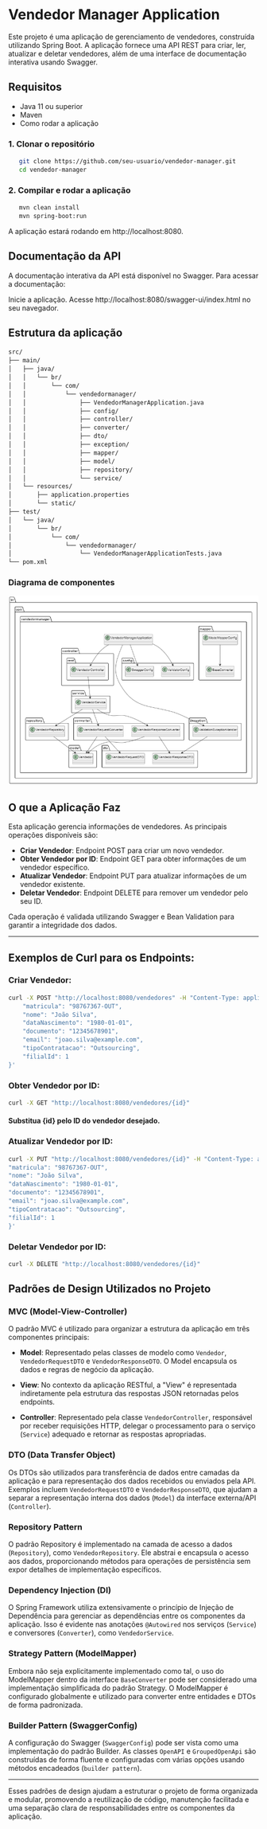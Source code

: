 # Vendedor Manager Application
Este projeto é uma aplicação de gerenciamento de vendedores, construída utilizando Spring Boot. A aplicação fornece uma API REST para criar, ler, atualizar e deletar vendedores, além de uma interface de documentação interativa usando Swagger.

## Requisitos
- Java 11 ou superior
- Maven
- Como rodar a aplicação

### 1. Clonar o repositório
```bash
   git clone https://github.com/seu-usuario/vendedor-manager.git
   cd vendedor-manager
```   
   
### 2. Compilar e rodar a aplicação

```bash
   mvn clean install
   mvn spring-boot:run
```   
   A aplicação estará rodando em http://localhost:8080.

## Documentação da API
A documentação interativa da API está disponível no Swagger. Para acessar a documentação:

Inicie a aplicação.
Acesse http://localhost:8080/swagger-ui/index.html no seu navegador.

## Estrutura da aplicação

```bash
src/
├── main/
│   ├── java/
│   │   └── br/
│   │       └── com/
│   │           └── vendedormanager/
│   │               ├── VendedorManagerApplication.java
│   │               ├── config/
│   │               ├── controller/
│   │               ├── converter/
│   │               ├── dto/
│   │               ├── exception/
│   │               ├── mapper/
│   │               ├── model/
│   │               ├── repository/
│   │               └── service/
│   └── resources/
│       ├── application.properties
│       └── static/
├── test/
│   └── java/
│       └── br/
│           └── com/
│               └── vendedormanager/
│                   └── VendedorManagerApplicationTests.java
└── pom.xml
```

### Diagrama de componentes

![img_1.png](img_1.png)

## O que a Aplicação Faz

Esta aplicação gerencia informações de vendedores. As principais operações disponíveis são:

- **Criar Vendedor**: Endpoint POST para criar um novo vendedor.
- **Obter Vendedor por ID**: Endpoint GET para obter informações de um vendedor específico.
- **Atualizar Vendedor**: Endpoint PUT para atualizar informações de um vendedor existente.
- **Deletar Vendedor**: Endpoint DELETE para remover um vendedor pelo seu ID.

Cada operação é validada utilizando Swagger e Bean Validation para garantir a integridade dos dados.

---

## Exemplos de Curl para os Endpoints:

### Criar Vendedor:

```bash
curl -X POST "http://localhost:8080/vendedores" -H "Content-Type: application/json" -d '{
    "matricula": "98767367-OUT",
    "nome": "João Silva",
    "dataNascimento": "1980-01-01",
    "documento": "12345678901",
    "email": "joao.silva@example.com",
    "tipoContratacao": "Outsourcing",
    "filialId": 1
}'
```

### Obter Vendedor por ID:

```bash
curl -X GET "http://localhost:8080/vendedores/{id}"
```

#### Substitua {id} pelo ID do vendedor desejado.

### Atualizar Vendedor por ID:

```bash
curl -X PUT "http://localhost:8080/vendedores/{id}" -H "Content-Type: application/json" -d '{
"matricula": "98767367-OUT",
"nome": "João Silva",
"dataNascimento": "1980-01-01",
"documento": "12345678901",
"email": "joao.silva@example.com",
"tipoContratacao": "Outsourcing",
"filialId": 1
}'
```

### Deletar Vendedor por ID:

```bash
curl -X DELETE "http://localhost:8080/vendedores/{id}"
```


## Padrões de Design Utilizados no Projeto

### MVC (Model-View-Controller)

O padrão MVC é utilizado para organizar a estrutura da aplicação em três componentes principais:

- **Model**: Representado pelas classes de modelo como `Vendedor`, `VendedorRequestDTO` e `VendedorResponseDTO`. O Model encapsula os dados e regras de negócio da aplicação.

- **View**: No contexto da aplicação RESTful, a "View" é representada indiretamente pela estrutura das respostas JSON retornadas pelos endpoints.

- **Controller**: Representado pela classe `VendedorController`, responsável por receber requisições HTTP, delegar o processamento para o serviço (`Service`) adequado e retornar as respostas apropriadas.

### DTO (Data Transfer Object)

Os DTOs são utilizados para transferência de dados entre camadas da aplicação e para representação dos dados recebidos ou enviados pela API. Exemplos incluem `VendedorRequestDTO` e `VendedorResponseDTO`, que ajudam a separar a representação interna dos dados (`Model`) da interface externa/API (`Controller`).

### Repository Pattern

O padrão Repository é implementado na camada de acesso a dados (`Repository`), como `VendedorRepository`. Ele abstrai e encapsula o acesso aos dados, proporcionando métodos para operações de persistência sem expor detalhes de implementação específicos.

### Dependency Injection (DI)

O Spring Framework utiliza extensivamente o princípio de Injeção de Dependência para gerenciar as dependências entre os componentes da aplicação. Isso é evidente nas anotações `@Autowired` nos serviços (`Service`) e conversores (`Converter`), como `VendedorService`.

### Strategy Pattern (ModelMapper)

Embora não seja explicitamente implementado como tal, o uso do ModelMapper dentro da interface `BaseConverter` pode ser considerado uma implementação simplificada do padrão Strategy. O ModelMapper é configurado globalmente e utilizado para converter entre entidades e DTOs de forma padronizada.

### Builder Pattern (SwaggerConfig)

A configuração do Swagger (`SwaggerConfig`) pode ser vista como uma implementação do padrão Builder. As classes `OpenAPI` e `GroupedOpenApi` são construídas de forma fluente e configuradas com várias opções usando métodos encadeados (`builder pattern`).

---

Esses padrões de design ajudam a estruturar o projeto de forma organizada e modular, promovendo a reutilização de código, manutenção facilitada e uma separação clara de responsabilidades entre os componentes da aplicação.


